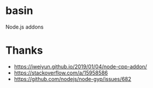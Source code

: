# basin
Node.js addons

# Thanks

- https://iweiyun.github.io/2019/01/04/node-cpp-addon/
- https://stackoverflow.com/a/15958586
- https://github.com/nodejs/node-gyp/issues/682
